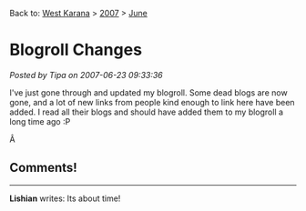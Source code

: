 Back to: [West Karana](/posts/westkarana.md) > [2007](/posts/2007/westkarana.md) > [June](./westkarana.md)
# Blogroll Changes

*Posted by Tipa on 2007-06-23 09:33:36*

I've just gone through and updated my blogroll. Some dead blogs are now gone, and a lot of new links from people kind enough to link here have been added. I read all their blogs and should have added them to my blogroll a long time ago :P

Â 
## Comments!

---

**Lishian** writes: Its about time!

